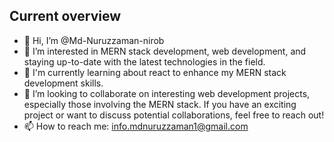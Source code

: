 ## Current overview

- 👋 Hi, I’m @Md-Nuruzzaman-nirob
- 👀 I’m interested in MERN stack development, web development, and staying up-to-date with the latest technologies in the field.
- 🌱 I'm currently learning about react to enhance my MERN stack development skills.
- 💞️ I’m looking to collaborate on interesting web development projects, especially those involving the MERN stack. If you have an exciting project or want to discuss potential collaborations, feel free to reach out!
- 📫 How to reach me: info.mdnuruzzaman1@gmail.com

